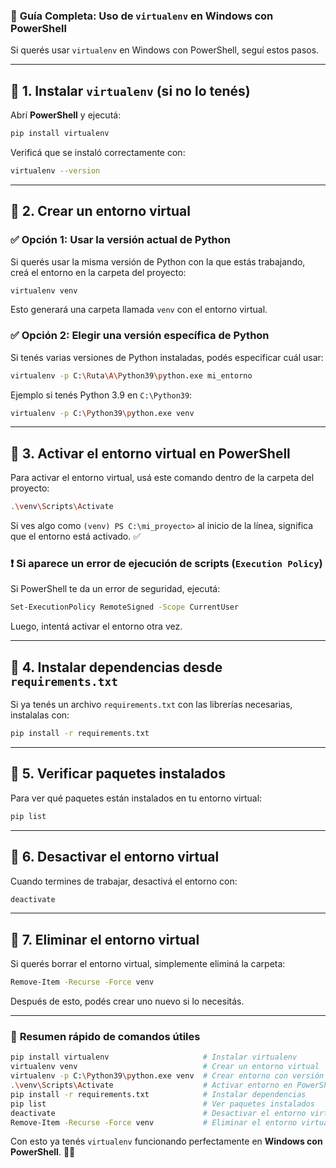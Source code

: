 ### 📌 **Guía Completa: Uso de `virtualenv` en Windows con PowerShell**  

Si querés usar `virtualenv` en Windows con PowerShell, seguí estos pasos.  

---

## 🔹 **1. Instalar `virtualenv` (si no lo tenés)**  
Abrí **PowerShell** y ejecutá:  
```sh
pip install virtualenv
```
Verificá que se instaló correctamente con:  
```sh
virtualenv --version
```

---

## 🔹 **2. Crear un entorno virtual**  
### ✅ **Opción 1: Usar la versión actual de Python**  
Si querés usar la misma versión de Python con la que estás trabajando, creá el entorno en la carpeta del proyecto:  
```sh
virtualenv venv
```
Esto generará una carpeta llamada `venv` con el entorno virtual.

### ✅ **Opción 2: Elegir una versión específica de Python**  
Si tenés varias versiones de Python instaladas, podés especificar cuál usar:  
```sh
virtualenv -p C:\Ruta\A\Python39\python.exe mi_entorno
```
Ejemplo si tenés Python 3.9 en `C:\Python39`:  
```sh
virtualenv -p C:\Python39\python.exe venv
```

---

## 🔹 **3. Activar el entorno virtual en PowerShell**  
Para activar el entorno virtual, usá este comando dentro de la carpeta del proyecto:  
```sh
.\venv\Scripts\Activate
```
Si ves algo como `(venv) PS C:\mi_proyecto>` al inicio de la línea, significa que el entorno está activado. ✅  

### ❗ **Si aparece un error de ejecución de scripts (`Execution Policy`)**  
Si PowerShell te da un error de seguridad, ejecutá:  
```sh
Set-ExecutionPolicy RemoteSigned -Scope CurrentUser
```
Luego, intentá activar el entorno otra vez.

---

## 🔹 **4. Instalar dependencias desde `requirements.txt`**  
Si ya tenés un archivo `requirements.txt` con las librerías necesarias, instalalas con:  
```sh
pip install -r requirements.txt
```

---

## 🔹 **5. Verificar paquetes instalados**  
Para ver qué paquetes están instalados en tu entorno virtual:  
```sh
pip list
```

---

## 🔹 **6. Desactivar el entorno virtual**  
Cuando termines de trabajar, desactivá el entorno con:  
```sh
deactivate
```

---

## 🔹 **7. Eliminar el entorno virtual**  
Si querés borrar el entorno virtual, simplemente eliminá la carpeta:  
```sh
Remove-Item -Recurse -Force venv
```
Después de esto, podés crear uno nuevo si lo necesitás.

---

### 🚀 **Resumen rápido de comandos útiles**
```sh
pip install virtualenv                     # Instalar virtualenv
virtualenv venv                            # Crear un entorno virtual
virtualenv -p C:\Python39\python.exe venv  # Crear entorno con versión específica
.\venv\Scripts\Activate                    # Activar entorno en PowerShell
pip install -r requirements.txt            # Instalar dependencias
pip list                                   # Ver paquetes instalados
deactivate                                 # Desactivar el entorno virtual
Remove-Item -Recurse -Force venv           # Eliminar el entorno virtual
```

Con esto ya tenés `virtualenv` funcionando perfectamente en **Windows con PowerShell**. 🚀🔥